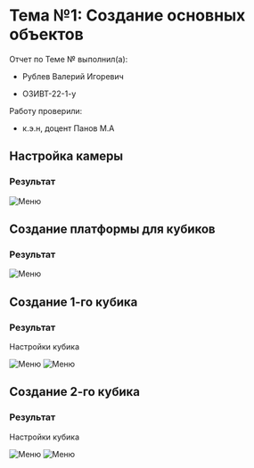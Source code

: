 # Тема №1: Создание основных объектов

Отчет по Теме № выполнил(а):

- Рублев Валерий Игоревич
  
- ОЗИВТ-22-1-у

Работу проверили:

- к.э.н, доцент Панов М.А

## Настройка камеры 
### Результат
![Меню](https://github.com/xgoldnght/Application-development/blob/Lab-2/pic/Screenshot_1.png)

## Создание платформы для кубиков
### Результат
![Меню](https://github.com/xgoldnght/Application-development/blob/Lab-2/pic/Screenshot_2.png)

## Создание 1-го кубика
### Результат
Настройки кубика 

![Меню](https://github.com/xgoldnght/Application-development/blob/Lab-2/pic/Screenshot_4.png)
![Меню](https://github.com/xgoldnght/Application-development/blob/Lab-2/pic/Screenshot_3.png)

## Создание 2-го кубика
### Результат
Настройки кубика 

![Меню](https://github.com/xgoldnght/Application-development/blob/Lab-2/pic/Screenshot_5.png)
![Меню](https://github.com/xgoldnght/Application-development/blob/Lab-2/pic/Screenshot_6.png)

